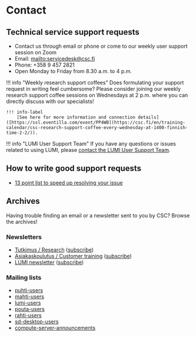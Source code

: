 # Contact

## Technical service support requests

* Contact us through email or phone or come to our weekly user support session on Zoom
* Email: <mailto:servicedesk@csc.fi>
* Phone: +358 9 457 2821
* Open Monday to Friday from 8.30 a.m. to 4 p.m.

!!! info "Weekly research support coffees"
    Does formulating your support request in writing feel cumbersome? Please consider
    joining our weekly research support coffee sessions on Wednesdays at 2 p.m. where
    you can directly discuss with our specialists!

    !!! info-label
        [See here for more information and connection details]([https://ssl.eventilla.com/event/PP4WB](https://csc.fi/en/training-calendar/csc-research-support-coffee-every-wednesday-at-1400-finnish-time-2-2/)).

!!! info "LUMI User Support Team"
    If you have any questions or issues related to using LUMI, please
    [contact the LUMI User Support Team](https://lumi-supercomputer.eu/user-support/need-help/).

## How to write good support requests

* [13 point list to speed up resolving your issue](./support-howto.md)

## Archives

Having trouble finding an email or a newsletter sent to you by CSC? Browse the archives!

### Newsletters

* [Tutkimus / Research](archives/tutkimus-research.md)
  ([subscribe](https://csc.fi/en/subscribe-to-newsletters/))
* [Asiakaskoulutus / Customer training](archives/asiakaskoulutus-customer-training.md)
  ([subscribe](https://csc.fi/en/subscribe-to-newsletters/))
* [LUMI newsletter](https://www.lumi-supercomputer.eu/newsletter/newsletter-archive/)
  ([subscribe](https://www.lumi-supercomputer.eu/newsletter/))

### Mailing lists

* [puhti-users](archives/puhti-users.md)
* [mahti-users](archives/mahti-users.md)
* [lumi-users](archives/lumi-users.md)
* [pouta-users](archives/pouta-users.md)
* [rahti-users](archives/rahti-users.md)
* [sd-desktop-users](archives/sd-desktop-users.md)
* [compute-server-announcements](archives/compute-server-announcements.md)
